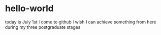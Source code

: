 # hello-world

today is July 1st
I come to github
I wish I can achieve something from here
during my three postgraduate stages
